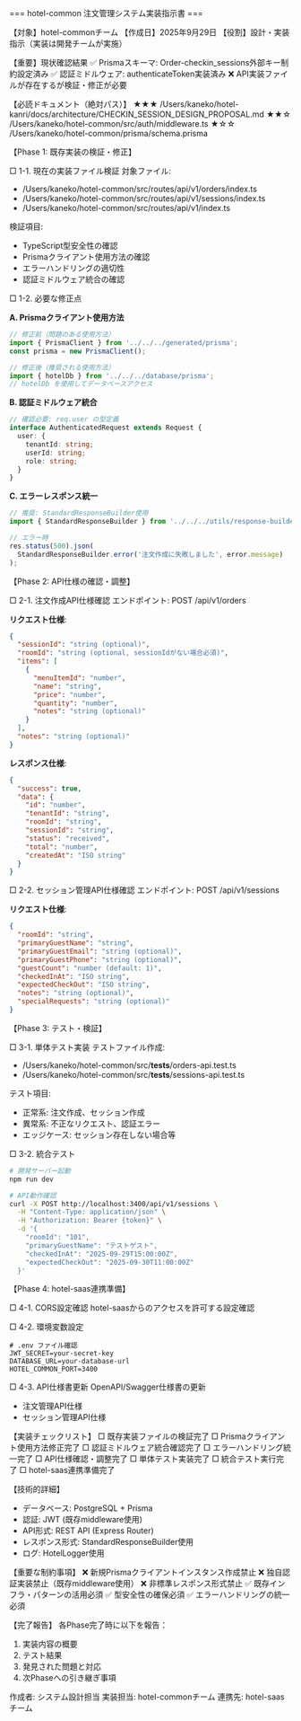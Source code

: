 === hotel-common 注文管理システム実装指示書 ===

【対象】hotel-commonチーム
【作成日】2025年9月29日
【役割】設計・実装指示（実装は開発チームが実施）

【重要】現状確認結果
✅ Prismaスキーマ: Order-checkin_sessions外部キー制約設定済み
✅ 認証ミドルウェア: authenticateToken実装済み
❌ API実装ファイルが存在するが検証・修正が必要

【必読ドキュメント（絶対パス）】
★★★ /Users/kaneko/hotel-kanri/docs/architecture/CHECKIN_SESSION_DESIGN_PROPOSAL.md
★★☆ /Users/kaneko/hotel-common/src/auth/middleware.ts
★☆☆ /Users/kaneko/hotel-common/prisma/schema.prisma

【Phase 1: 既存実装の検証・修正】

□ 1-1. 現在の実装ファイル検証
   対象ファイル:
   - /Users/kaneko/hotel-common/src/routes/api/v1/orders/index.ts
   - /Users/kaneko/hotel-common/src/routes/api/v1/sessions/index.ts
   - /Users/kaneko/hotel-common/src/routes/api/v1/index.ts

   検証項目:
   - TypeScript型安全性の確認
   - Prismaクライアント使用方法の確認
   - エラーハンドリングの適切性
   - 認証ミドルウェア統合の確認

□ 1-2. 必要な修正点
   
   **A. Prismaクライアント使用方法**
   ```typescript
   // 修正前（問題のある使用方法）
   import { PrismaClient } from '../../../generated/prisma';
   const prisma = new PrismaClient();
   
   // 修正後（推奨される使用方法）
   import { hotelDb } from '../../../database/prisma';
   // hotelDb を使用してデータベースアクセス
   ```

   **B. 認証ミドルウェア統合**
   ```typescript
   // 確認必要: req.user の型定義
   interface AuthenticatedRequest extends Request {
     user: {
       tenantId: string;
       userId: string;
       role: string;
     }
   }
   ```

   **C. エラーレスポンス統一**
   ```typescript
   // 推奨: StandardResponseBuilder使用
   import { StandardResponseBuilder } from '../../../utils/response-builder';
   
   // エラー時
   res.status(500).json(
     StandardResponseBuilder.error('注文作成に失敗しました', error.message)
   );
   ```

【Phase 2: API仕様の確認・調整】

□ 2-1. 注文作成API仕様確認
   エンドポイント: POST /api/v1/orders
   
   **リクエスト仕様**:
   ```json
   {
     "sessionId": "string (optional)",
     "roomId": "string (optional, sessionIdがない場合必須)",
     "items": [
       {
         "menuItemId": "number",
         "name": "string",
         "price": "number",
         "quantity": "number",
         "notes": "string (optional)"
       }
     ],
     "notes": "string (optional)"
   }
   ```

   **レスポンス仕様**:
   ```json
   {
     "success": true,
     "data": {
       "id": "number",
       "tenantId": "string",
       "roomId": "string",
       "sessionId": "string",
       "status": "received",
       "total": "number",
       "createdAt": "ISO string"
     }
   }
   ```

□ 2-2. セッション管理API仕様確認
   エンドポイント: POST /api/v1/sessions
   
   **リクエスト仕様**:
   ```json
   {
     "roomId": "string",
     "primaryGuestName": "string",
     "primaryGuestEmail": "string (optional)",
     "primaryGuestPhone": "string (optional)",
     "guestCount": "number (default: 1)",
     "checkedInAt": "ISO string",
     "expectedCheckOut": "ISO string",
     "notes": "string (optional)",
     "specialRequests": "string (optional)"
   }
   ```

【Phase 3: テスト・検証】

□ 3-1. 単体テスト実装
   テストファイル作成:
   - /Users/kaneko/hotel-common/src/__tests__/orders-api.test.ts
   - /Users/kaneko/hotel-common/src/__tests__/sessions-api.test.ts

   テスト項目:
   - 正常系: 注文作成、セッション作成
   - 異常系: 不正なリクエスト、認証エラー
   - エッジケース: セッション存在しない場合等

□ 3-2. 統合テスト
   ```bash
   # 開発サーバー起動
   npm run dev
   
   # API動作確認
   curl -X POST http://localhost:3400/api/v1/sessions \
     -H "Content-Type: application/json" \
     -H "Authorization: Bearer {token}" \
     -d '{
       "roomId": "101",
       "primaryGuestName": "テストゲスト",
       "checkedInAt": "2025-09-29T15:00:00Z",
       "expectedCheckOut": "2025-09-30T11:00:00Z"
     }'
   ```

【Phase 4: hotel-saas連携準備】

□ 4-1. CORS設定確認
   hotel-saasからのアクセスを許可する設定確認

□ 4-2. 環境変数設定
   ```env
   # .env ファイル確認
   JWT_SECRET=your-secret-key
   DATABASE_URL=your-database-url
   HOTEL_COMMON_PORT=3400
   ```

□ 4-3. API仕様書更新
   OpenAPI/Swagger仕様書の更新
   - 注文管理API仕様
   - セッション管理API仕様

【実装チェックリスト】
□ 既存実装ファイルの検証完了
□ Prismaクライアント使用方法修正完了
□ 認証ミドルウェア統合確認完了
□ エラーハンドリング統一完了
□ API仕様確認・調整完了
□ 単体テスト実装完了
□ 統合テスト実行完了
□ hotel-saas連携準備完了

【技術的詳細】
- データベース: PostgreSQL + Prisma
- 認証: JWT (既存middleware使用)
- API形式: REST API (Express Router)
- レスポンス形式: StandardResponseBuilder使用
- ログ: HotelLogger使用

【重要な制約事項】
❌ 新規Prismaクライアントインスタンス作成禁止
❌ 独自認証実装禁止（既存middleware使用）
❌ 非標準レスポンス形式禁止
✅ 既存インフラ・パターンの活用必須
✅ 型安全性の確保必須
✅ エラーハンドリングの統一必須

【完了報告】
各Phase完了時に以下を報告：
1. 実装内容の概要
2. テスト結果
3. 発見された問題と対応
4. 次Phaseへの引き継ぎ事項

作成者: システム設計担当
実装担当: hotel-commonチーム
連携先: hotel-saasチーム


